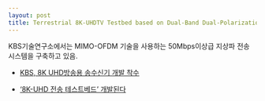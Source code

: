 ```yaml
---
layout: post
title: Terrestrial 8K-UHDTV Testbed based on Dual-Band Dual-Polarization MIMO-OFDM Systems
---
```


KBS기술연구소에서는 MIMO-OFDM 기술을 사용하는 50Mbps이상급 지상파 전송 시스템을 구축하고 있음.

* [KBS, 8K UHD방송용 송수신기 개발 착수](http://www.etnews.com/tools/article_print.html?art_code=20160202000296&charset=utf-8)

* [‘8K-UHD 전송 테스트베드’ 개발된다](http://tech.kobeta.com/news/articleView.html?idxno=7515)
